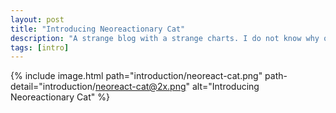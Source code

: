 ```yaml
---
layout: post
title: "Introducing Neoreactionary Cat"
description: "A strange blog with a strange charts. I do not know why or who needs it."
tags: [intro]
---
```


{% include image.html path="introduction/neoreact-cat.png" path-detail="introduction/neoreact-cat@2x.png" alt="Introducing Neoreactionary Cat" %}
